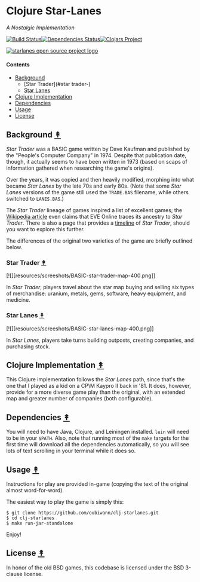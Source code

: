 # Clojure Star-Lanes

*A Nostalgic Implementation*


[![Build Status][travis-badge]][travis][![Dependencies Status][deps-badge]][deps][![Clojars Project][clojars-badge]][clojars]

[![starlanes open source project logo][starlanes-logo]][starlanes-logo-large]


#### Contents

* [Background](#usage-)
  * [Star Trader](#star trader-)
  * [Star Lanes](#star-lanes-)
* [Clojure Implementation](#clojure-implementation-)
* [Dependencies](#dependencies-)
* [Usage](#usage-)
* [License](#license-)


## Background [&#x219F;](#contents)

*Star Trader* was a BASIC game written by Dave Kaufman and published by the
"People's Computer Company" in 1974. Despite that publication date, though,
it actually seems to have been written in 1973 (based on scaps of information
gathered when researching the game's origins).

Over the years, it was copied and then heavily modified, morphing into what
became *Star Lanes* by the late 70s and early 80s. (Note that some *Star Lanes*
versions of the game still used the `TRADE.BAS` filename, while others
switched to `LANES.BAS`.)

The *Star Trader* lineage of games inspired a list of excellent games; the
[Wikipedia article](https://en.wikipedia.org/wiki/Star_Trader) even claims
that EVE Online traces its ancestry to *Star Trader*. There is also a page
that provides a [timeline](http://wiki.classictw.com/index.php?title=Inside_TradeWars_-_History_-_Timeline)
of *Star Trader*, should you want to explore this further.

The differences of the original two varieties of the game are briefly
outlined below.


### Star Trader [&#x219F;](#contents)

[![][resources/screeshots/BASIC-star-trader-map-400.png]]

In *Star Trader*, players travel about the star map buying and selling six types
of merchandise: uranium, metals, gems, software, heavy equipment, and medicine.


### Star Lanes [&#x219F;](#contents)

[![][resources/screeshots/BASIC-star-lanes-map-400.png]]

In *Star Lanes*, players take turns building outposts, creating companies, and
purchasing stock.


## Clojure Implementation [&#x219F;](#contents)

This Clojure implementation follows the *Star Lanes* path, since that's the one
that I played as a kid on a CP\M Kaypro II back in '81. It does, however,
provide for a more diverse game play than the original, with an extended map
and greater number of companies (both configurable).


## Dependencies [&#x219F;](#contents)

You will need to have Java, Clojure, and Leiningen installed. `lein` will
need to be in your `$PATH`. Also, note that running most of the `make` targets
for the first time will download all the dependencies automatically, so you will
see lots of text scrolling in your terminal while it does so.


## Usage [&#x219F;](#contents)

Instructions for play are provided in-game (copying the text of the original
almost word-for-word).

The easiest way to play the game is simply this:

```
$ git clone https://github.com/oubiwann/clj-starlanes.git
$ cd clj-starlanes
$ make run-jar-standalone
```

Enjoy!


## License [&#x219F;](#contents)

In honor of the old BSD games, this codebase is licensed under the BSD 3-clause license.


<!-- Named page links below: /-->

[travis]: https://travis-ci.org/clojusc/clj-starlanes
[travis-badge]: https://travis-ci.org/clojusc/clj-starlanes.png?branch=master
[deps]: http://jarkeeper.com/clojusc/clj-starlanes
[deps-badge]: http://jarkeeper.com/clojusc/clj-starlanes/status.svg
[starlanes-logo]: https://raw.githubusercontent.com/clojusc/starlanes-system/master/resources/screeshots/hy-early-stage-game-400.png
[starlanes-logo-large]: https://raw.githubusercontent.com/clojusc/starlanes-system/master/resources/screeshots/hy-early-stage-game-400.png
[clojars]: https://clojars.org/starlanes/starlanes
[clojars-badge]: https://img.shields.io/clojars/v/starlanes/clj-starlanes.svg
[tag-badge]: https://img.shields.io/github/tag/clojusc/clj-starlanes.svg?maxAge=2592000
[tag]: https://github.com/clojusc/clj-starlanes/tags
